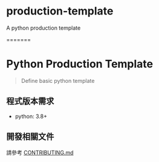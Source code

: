# production-template
A python production template

=======
# Python Production Template
> Define basic python template

## 程式版本需求
- python: 3.8+

## 開發相關文件

請參考 [CONTRIBUTING.md](https://github.com/jasonlin0189impv/production-template/blob/main/CONTRIBUTING.md)
